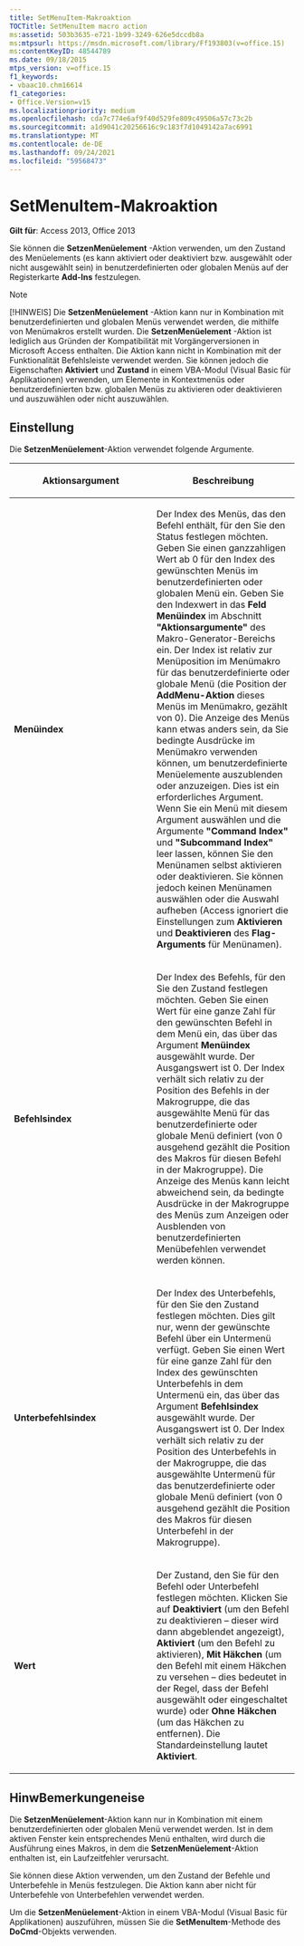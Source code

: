 ```yaml
---
title: SetMenuItem-Makroaktion
TOCTitle: SetMenuItem macro action
ms:assetid: 503b3635-e721-1b99-3249-626e5dccdb8a
ms:mtpsurl: https://msdn.microsoft.com/library/Ff193803(v=office.15)
ms:contentKeyID: 48544789
ms.date: 09/18/2015
mtps_version: v=office.15
f1_keywords:
- vbaac10.chm16614
f1_categories:
- Office.Version=v15
ms.localizationpriority: medium
ms.openlocfilehash: cda7c774e6af9f40d529fe809c49506a57c73c2b
ms.sourcegitcommit: a1d9041c20256616c9c183f7d1049142a7ac6991
ms.translationtype: MT
ms.contentlocale: de-DE
ms.lasthandoff: 09/24/2021
ms.locfileid: "59568473"
---
```

# <a name="setmenuitem-macro-action"></a>SetMenuItem-Makroaktion

**Gilt für**: Access 2013, Office 2013

Sie können die **SetzenMenüelement** -Aktion verwenden, um den Zustand des Menüelements (es kann aktiviert oder deaktiviert bzw. ausgewählt oder nicht ausgewählt sein) in benutzerdefinierten oder globalen Menüs auf der Registerkarte **Add-Ins** festzulegen.

> [!NOTE]
> [!HINWEIS] Die **SetzenMenüelement** -Aktion kann nur in Kombination mit benutzerdefinierten und globalen Menüs verwendet werden, die mithilfe von Menümakros erstellt wurden. Die **SetzenMenüelement** -Aktion ist lediglich aus Gründen der Kompatibilität mit Vorgängerversionen in Microsoft Access enthalten. Die Aktion kann nicht in Kombination mit der Funktionalität Befehlsleiste verwendet werden. Sie können jedoch die Eigenschaften **Aktiviert** und **Zustand** in einem VBA-Modul (Visual Basic für Applikationen) verwenden, um Elemente in Kontextmenüs oder benutzerdefinierten bzw. globalen Menüs zu aktivieren oder deaktivieren und auszuwählen oder nicht auszuwählen.

## <a name="setting"></a>Einstellung

Die **SetzenMenüelement**-Aktion verwendet folgende Argumente.

<table>
<colgroup>
<col style="width: 50%" />
<col style="width: 50%" />
</colgroup>
<thead>
<tr class="header">
<th><p>Aktionsargument</p></th>
<th><p>Beschreibung</p></th>
</tr>
</thead>
<tbody>
<tr class="odd">
<td><p><strong>Menüindex</strong></p></td>
<td><p>Der Index des Menüs, das den Befehl enthält, für den Sie den Status festlegen möchten. Geben Sie einen ganzzahligen Wert ab 0 für den Index des gewünschten Menüs im benutzerdefinierten oder globalen Menü ein. Geben Sie den Indexwert in das <strong>Feld Menüindex</strong> im Abschnitt <strong>"Aktionsargumente"</strong> des Makro-Generator-Bereichs ein. Der Index ist relativ zur Menüposition im Menümakro für das benutzerdefinierte oder globale Menü (die Position der <strong>AddMenu-Aktion</strong> dieses Menüs im Menümakro, gezählt von 0). Die Anzeige des Menüs kann etwas anders sein, da Sie bedingte Ausdrücke im Menümakro verwenden können, um benutzerdefinierte Menüelemente auszublenden oder anzuzeigen. Dies ist ein erforderliches Argument. Wenn Sie ein Menü mit diesem Argument auswählen und die Argumente <strong>"Command Index"</strong> und <strong>"Subcommand Index"</strong> leer lassen, können Sie den Menünamen selbst aktivieren oder deaktivieren. Sie können jedoch keinen Menünamen auswählen oder die Auswahl aufheben (Access ignoriert die Einstellungen zum <strong>Aktivieren</strong> und <strong>Deaktivieren</strong> des <strong>Flag-Arguments</strong> für Menünamen).</p></td>
</tr>
<tr class="even">
<td><p><strong>Befehlsindex</strong></p></td>
<td><p>Der Index des Befehls, für den Sie den Zustand festlegen möchten. Geben Sie einen Wert für eine ganze Zahl für den gewünschten Befehl in dem Menü ein, das über das Argument <strong>Menüindex</strong> ausgewählt wurde. Der Ausgangswert ist 0. Der Index verhält sich relativ zu der Position des Befehls in der Makrogruppe, die das ausgewählte Menü für das benutzerdefinierte oder globale Menü definiert (von 0 ausgehend gezählt die Position des Makros für diesen Befehl in der Makrogruppe). Die Anzeige des Menüs kann leicht abweichend sein, da bedingte Ausdrücke in der Makrogruppe des Menüs zum Anzeigen oder Ausblenden von benutzerdefinierten Menübefehlen verwendet werden können.</p></td>
</tr>
<tr class="odd">
<td><p><strong>Unterbefehlsindex</strong></p></td>
<td><p>Der Index des Unterbefehls, für den Sie den Zustand festlegen möchten. Dies gilt nur, wenn der gewünschte Befehl über ein Untermenü verfügt. Geben Sie einen Wert für eine ganze Zahl für den Index des gewünschten Unterbefehls in dem Untermenü ein, das über das Argument <strong>Befehlsindex</strong> ausgewählt wurde. Der Ausgangswert ist 0. Der Index verhält sich relativ zu der Position des Unterbefehls in der Makrogruppe, die das ausgewählte Untermenü für das benutzerdefinierte oder globale Menü definiert (von 0 ausgehend gezählt die Position des Makros für diesen Unterbefehl in der Makrogruppe).</p></td>
</tr>
<tr class="even">
<td><p><strong>Wert</strong></p></td>
<td><p>Der Zustand, den Sie für den Befehl oder Unterbefehl festlegen möchten. Klicken Sie auf <strong>Deaktiviert</strong> (um den Befehl zu deaktivieren – dieser wird dann abgeblendet angezeigt), <strong>Aktiviert</strong> (um den Befehl zu aktivieren), <strong>Mit Häkchen</strong> (um den Befehl mit einem Häkchen zu versehen – dies bedeutet in der Regel, dass der Befehl ausgewählt oder eingeschaltet wurde) oder <strong>Ohne Häkchen</strong> (um das Häkchen zu entfernen). Die Standardeinstellung lautet <strong>Aktiviert</strong>.</p></td>
</tr>
</tbody>
</table>


## <a name="remarks"></a>HinwBemerkungeneise

Die **SetzenMenüelement**-Aktion kann nur in Kombination mit einem benutzerdefinierten oder globalen Menü verwendet werden. Ist in dem aktiven Fenster kein entsprechendes Menü enthalten, wird durch die Ausführung eines Makros, in dem die **SetzenMenüelement**-Aktion enthalten ist, ein Laufzeitfehler verursacht.

Sie können diese Aktion verwenden, um den Zustand der Befehle und Unterbefehle in Menüs festzulegen. Die Aktion kann aber nicht für Unterbefehle von Unterbefehlen verwendet werden.

Um die **SetzenMenüelement**-Aktion in einem VBA-Modul (Visual Basic für Applikationen) auszuführen, müssen Sie die **SetMenuItem**-Methode des **DoCmd**-Objekts verwenden.

